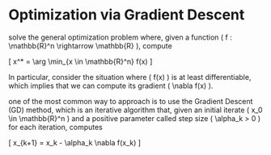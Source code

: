 # Optimization via Gradient Descent

solve the general optimization problem where, given a function \( f : \mathbb{R}^n \rightarrow \mathbb{R} \),  compute

\[
x^* = \arg \min_{x \in \mathbb{R}^n} f(x)
\]

In particular,  consider the situation where \( f(x) \) is at least differentiable, which implies that we can compute its gradient \( \nabla f(x) \).

 one of the most common way to approach is to use the Gradient Descent (GD) method, which is an iterative algorithm that, given an initial iterate \( x_0 \in \mathbb{R}^n \) and a positive parameter 
 called step size \( \alpha_k > 0 \) for each iteration, computes

\[
x_{k+1} = x_k - \alpha_k \nabla f(x_k)
\]

